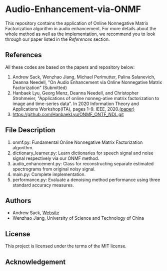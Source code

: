 # Audio-Enhancement-via-ONMF

This repository contains the application of Online Nonnegative Matrix Factorization algorithm in audio enhancement. For more details about the whole method as well as the implementation, we recommend you to look through our paper listed in the *References* section.

## References

All these codes are based on the papers and repository below:

1. Andrew Sack, Wenzhao Jiang, Michael Perlmutter, Palina Salanevich, Deanna Needell, "On Audio Enhancement via Online Nonnegative Matrix Factorization" (Submitted)
2. Hanbaek Lyu, Georg Menz, Deanna Needell, and Christopher Strohmeier, "Applications of online nonneg-ative matrix factorization to image and time-series data". In 2020 Information Theory and Applications Workshop(ITA), pages 1–9. IEEE, 2020.[(paper)](https://ieeexplore.ieee.org/document/9245004)
3. https://github.com/HanbaekLyu/ONMF_ONTF_NDL.git

## File Description

1. onmf.py: Fundamental Online Nonnegative Matrix Factorization algorithm.
2. dictionary_learner.py: Learn dictionaries for speech signal and noise signal respectively via our ONMF method.
3. audio_enhancement.py: Class for reconstructing separate estimated spectrograms from original noisy signal.
4. main.py: Complete implementation.
5. performance.py: Evaluate a denoising method performance using three standard accuracy measures.

## Authors

- Andrew Sack, [Website](https://www.math.ucla.edu/~andrewsack/)
- Wenzhao Jiang, University of Science and Technology of China

## License

This project is licensed under the terms of the MIT license.

## Acknowledgement

